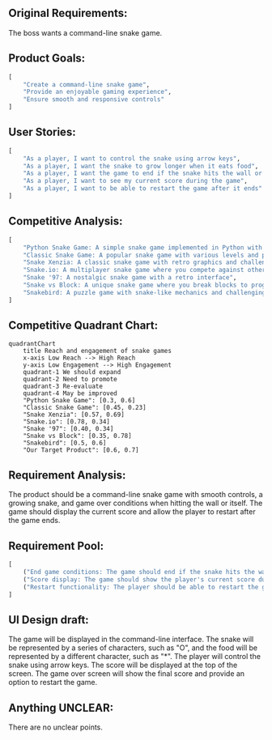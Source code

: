 ## Original Requirements:

The boss wants a command-line snake game.

## Product Goals:
```python
[
    "Create a command-line snake game",
    "Provide an enjoyable gaming experience",
    "Ensure smooth and responsive controls"
]
```

## User Stories:
```python
[
    "As a player, I want to control the snake using arrow keys",
    "As a player, I want the snake to grow longer when it eats food",
    "As a player, I want the game to end if the snake hits the wall or itself",
    "As a player, I want to see my current score during the game",
    "As a player, I want to be able to restart the game after it ends"
]
```

## Competitive Analysis:
```python
[
    "Python Snake Game: A simple snake game implemented in Python with basic features",
    "Classic Snake Game: A popular snake game with various levels and power-ups",
    "Snake Xenzia: A classic snake game with retro graphics and challenging levels",
    "Snake.io: A multiplayer snake game where you compete against other players",
    "Snake '97: A nostalgic snake game with a retro interface",
    "Snake vs Block: A unique snake game where you break blocks to progress",
    "Snakebird: A puzzle game with snake-like mechanics and challenging levels"
]
```

## Competitive Quadrant Chart:
```mermaid
quadrantChart
    title Reach and engagement of snake games
    x-axis Low Reach --> High Reach
    y-axis Low Engagement --> High Engagement
    quadrant-1 We should expand
    quadrant-2 Need to promote
    quadrant-3 Re-evaluate
    quadrant-4 May be improved
    "Python Snake Game": [0.3, 0.6]
    "Classic Snake Game": [0.45, 0.23]
    "Snake Xenzia": [0.57, 0.69]
    "Snake.io": [0.78, 0.34]
    "Snake '97": [0.40, 0.34]
    "Snake vs Block": [0.35, 0.78]
    "Snakebird": [0.5, 0.6]
    "Our Target Product": [0.6, 0.7]
```

## Requirement Analysis:
The product should be a command-line snake game with smooth controls, a growing snake, and game over conditions when hitting the wall or itself. The game should display the current score and allow the player to restart after the game ends.

## Requirement Pool:
```python
[
    ("End game conditions: The game should end if the snake hits the wall or itself", "P0"),
    ("Score display: The game should show the player's current score during gameplay", "P1"),
    ("Restart functionality: The player should be able to restart the game after it ends", "P1")
]
```

## UI Design draft:
The game will be displayed in the command-line interface. The snake will be represented by a series of characters, such as "O", and the food will be represented by a different character, such as "*". The player will control the snake using arrow keys. The score will be displayed at the top of the screen. The game over screen will show the final score and provide an option to restart the game.

## Anything UNCLEAR:
There are no unclear points.